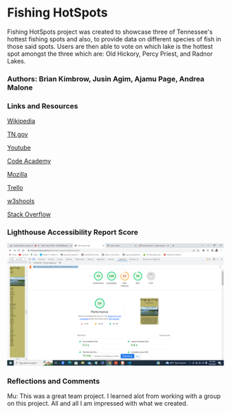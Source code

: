 # Fishing  HotSpots

Fishing HotSpots project was created to showcase three of Tennessee's hottest fishing spots and also, to provide data on different species of fish in those said spots.  Users are then able to vote on which lake is the hottest spot amongst the three which are:  Old Hickory, Percy Priest, and Radnor Lakes.  

### Authors: Brian Kimbrow, Jusin Agim, Ajamu Page, Andrea Malone

### Links and Resources
[Wikipedia](https://en.wikipedia.org/wiki/Old_Hickory_Lake)

[TN.gov](https://www.tn.gov/twra/fishing/where-to-fish/middle-tennessee-r2/old-hickory-reservoir.)

[Youtube](https://www.youtube.com/)

[Code Academy](https://www.codecademy.com/learn)

[Mozilla](https://developer.mozilla.org/en-US/docs/Web/JavaScript)

[Trello](https://trello.com/b/jlNRyWlg/fishing-hotspots)

[w3shools](https://www.w3schools.com/jsref/jsref_includes.asp)

[Stack Overflow](https://stackoverflow.com/)


### Lighthouse Accessibility Report Score

![Lighthouse Image](/img/Screenshot%20(250).png)

### Reflections and Comments
Mu:  This was a great team project.  I learned alot from working with a group on this project. All and all I am impressed with what we created.  